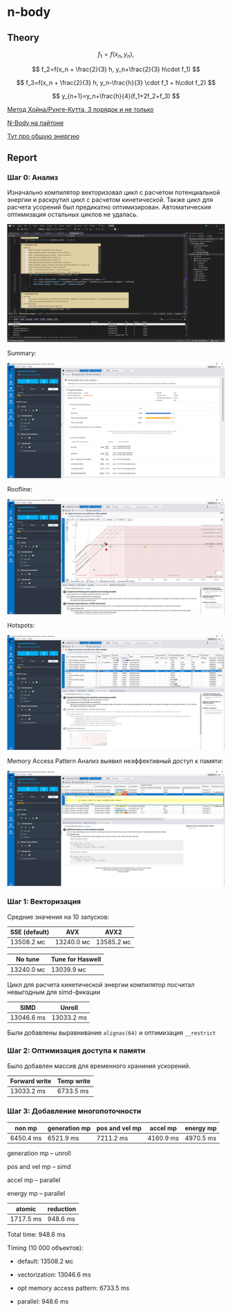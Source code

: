 # n-body

## Theory

$$
f_1=f(x_n,y_n),
$$

$$
f_2=f(x_n + \frac{2}{3} h, y_n+\frac{2}{3} h\cdot f_1)
$$

$$
f_3=f(x_n + \frac{2}{3} h, y_n-\frac{h}{3} \cdot f_1 + h\cdot f_2)
$$

$$
y_{n+1}=y_n+\frac{h}{4}(f_1+2f_2+f_3)
$$

[Метод Хойна/Рунге-Кутта, 3 порядок и не только](https://old.mipt.ru/upload/medialibrary/87d/rk.pdf)

[N-Body на пайтоне](https://prappleizer.github.io/Tutorials/RK4/RK4_Tutorial.html)

[Тут про общую энергию](https://www.math.arizona.edu/~dwang/485home-10/N-body.pdf)

## Report

### Шаг 0: Анализ

Изначально компилятор векторизовал цикл с расчетом потенциальной энергии и раскрутил цикл с расчетом кинетической. Также цикл для расчета усорений был предикатно оптимизирован. Автоматическия оптимизация остальных циклов не удалась.

![](img/default_opt_report.png)

Summary:

![](img/default_summary.png)

Roofline:

![](img/default_roofline.png)

Hotspots:

![](img/default_hotspots.png)

Memory Access Pattern Анализ выявил неэффективный доступ к памяти:

![](img/default_map.png)

### Шаг 1: Векторизация

Средние значения на 10 запусков:

|SSE (default)|AVX|AVX2|
|---|---|---|
|13508.2 мс|13240.0 мс|13585.2 мс|

|No tune|Tune for Haswell|
|---|---|
|13240.0 мс|13039.9 мс|

Цикл для расчета кинетической энергии компилятор посчитал невыгодным для simd-фикации

|SIMD|Unroll|
|---|---|
|13046.6 ms|13033.2 ms|

 Были добавлены выравнивание ```alignas(64)``` и оптимизация ```__restrict```

 [](img/vectorization_roofline.png)

 ### Шаг 2: Оптимизация доступа к памяти

 Было добавлен массив для временного храниния ускорений.

 |Forward write|Temp write|
 |---|---|
 |13033.2 ms|6733.5 ms|

 ### Шаг 3: Добавление многопоточности

 [](img/parallel_suitability.png)

|non mp|generation mp|pos and vel mp|accel mp|energy mp|
|---|---|---|---|---|
|6450.4 ms|6521.9 ms|7211.2 ms|4160.9 ms|4970.5 ms|

generation mp – unroll

pos and vel mp – simd

accel mp – parallel

energy mp – parallel

|atomic|reduction|
|---|---|
|1717.5 ms|948.6 ms|

Total time: 948.6 ms

[](img/parallel_utilization.png)

[](img/parallel_bottom-up.png)

[](img/parallel_data_race.png)

[](img/parallel_memory_leaks.png)

[](img/parallel_roofline.png)


Timing (10 000 объектов):

* default:  13508.2 мс

* vectorization: 13046.6 ms

* opt memory access pattern: 6733.5 ms

* parallel: 948.6 ms